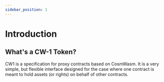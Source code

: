 ```yaml
---
sidebar_position: 1
---
```


# Introduction

## What's a CW-1 Token?

CW1 is a specification for proxy contracts based on CosmWasm. It is a very simple, but flexible interface designed for the case where one contract is meant to hold assets (or rights) on behalf of other contracts.
